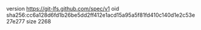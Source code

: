 version https://git-lfs.github.com/spec/v1
oid sha256:cc6a128d6fd1b26be5dd2ff412e1acd15a95a5f81fd410c140d1e2c53e27e277
size 2268
